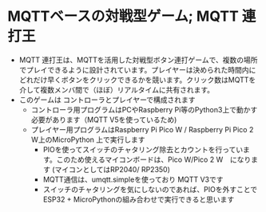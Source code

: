 # MQTTベースの対戦型ゲーム; MQTT 連打王
- MQTT 連打王は、MQTTを活用した対戦型ボタン連打ゲームで、複数の場所でプレイできるように設計されています。プレイヤーは決められた時間内にどれだけ早くボタンをクリックできるかを競います。クリック数はMQTTを介して複数メンバ間で（ほぼ）リアルタイムに共有されます。
- このゲームは コントローラとプレイヤーで構成されます
   - コントローラ用プログラムはPCやRaspberry Pi等のPython3上で動かす必要があります（MQTT V5を使っているため)
   - プレイヤー用プログラムはRaspberry Pi Pico W  / Raspberry Pi Pico 2 W上のMicroPython 上で実行します
      - PIOを使ってスイッチのチャタリング除去とカウントを行っています。このため使えるマイコンボードは、Pico W/Pico 2 W　になります (マイコンとしてはRP2040/ RP2350)
      - MQTT通信は、umqtt.simpleを使っており MQTT V3です
      - スイッチのチャタリングを気にしないのであれば、PIOを外すことでESP32 + MicroPythonの組み合わせで実行できると思います
